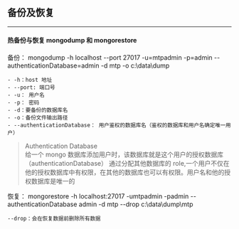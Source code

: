 ## 备份及恢复
---
#### 热备份与恢复 mongodump 和 mongorestore  

备份： mongodump -h localhost --port 27017 -u=mtpadmin -p=admin --authenticationDatabase=admin -d mtp -o c:\data\dump

```
- -h：host 地址
- --port: 端口号
- -u： 用户名
- -p： 密码
- -d：要备份的数据库名
- -o：备份文件输出路径
- --authenticationDatabase： 用户鉴权的数据库名（鉴权的数据库和用户名确定唯一用户）
```

> Authentication Database  
> 给一个 mongo 数据库添加用户时，该数据库就是这个用户的授权数据库（authenticationDatabase）
> 通过分配其他数据库的 role,一个用户不仅在他的授权数据库中有权限，在其他的数据库也可以有权限。用户名和他的授权数据库是唯一的

恢复： mongorestore -h localhost:27017 -umtpadmin -padmin --authenticationDatabase admin -d mtp --drop c:\data\dump\mtp

`--drop：会在恢复数据前删除所有数据`

